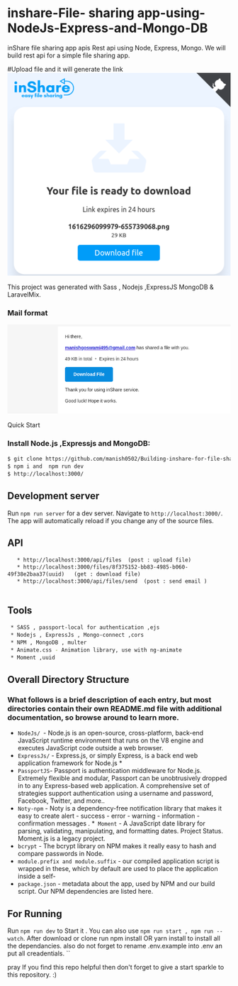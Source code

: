 # inshare-File- sharing app-using-NodeJs-Express-and-Mongo-DB

inShare file sharing app apis
Rest api using Node, Express, Mongo. We will build rest api for a simple file sharing app.

#Upload file and it will generate the link
![](images/1.png)


This project was generated with Sass , Nodejs ,ExpressJS  MongoDB & LaravelMix.

### Mail format
![](images/2.png)


 Quick Start

### Install Node.js ,Expressjs and MongoDB:
```sh
$ git clone https://github.com/manish0502/Building-inshare-for-file-sharing-using-MEAN-stack.git
$ npm i and  npm run dev
$ http://localhost:3000/ 
```
## Development server

Run `npm run server` for a dev server. Navigate to `http://localhost:3000/`. The app will automatically reload if you change any of the source files.

## API

```   
   * http://localhost:3000/api/files  (post : upload file)
   * http://localhost:3000/files/8f375152-bb83-4985-b060-49f38e2baa37(uuid)   (get : download file)
   * http://localhost:3000/api/files/send  (post : send email )
   

```


## Tools
```sh
 * SASS , passport-local for authentication ,ejs
 * Nodejs , ExpressJs , Mongo-connect ,cors
 * NPM , MongoDB , multer
 * Animate.css - Animation library, use with ng-animate
 * Moment ,uuid
```

## Overall Directory Structure


### What follows is a brief description of each entry, but most directories contain their own README.md file with additional documentation, so browse around to learn more.

 * `NodeJs/ `- Node.js is an open-source, cross-platform, back-end JavaScript runtime environment that runs on the V8 engine and executes JavaScript code outside  a web browser.
 * `ExpressJs/` - Express.js, or simply Express, is a back end web application framework for Node.js * 
 *  `PassportJS`- Passport is authentication middleware for Node.js. Extremely flexible and modular, Passport can be unobtrusively dropped in to any Express-based web application. A comprehensive set of strategies support authentication using a username and password, Facebook, Twitter, and more..
 * `Noty-npm` - Noty is a dependency-free notification library that makes it easy to create alert - success - error - warning - information - confirmation messages .
 *` Moment` - A JavaScript date library for parsing, validating, manipulating, and formatting dates. Project Status. Moment.js is a legacy project.
 * `bcrypt` - The bcrypt library on NPM makes it really easy to hash and compare passwords in Node.
 * `module.prefix and module.suffix` - our compiled application script is wrapped in these, which by default are used to place the application inside a self-    
 * `package.json` - metadata about the app, used by NPM and our build script. Our NPM dependencies are listed here.


  
## For Running 

Run `npm run dev` to Start it . You can also use `npm run start , npm run --watch`.
After download or clone run npm install OR yarn install to install all the dependancies. also do not forget to rename .env.example into .env an put all creadentials.
``

pray If you find this repo helpful then don't forget to give a start sparkle to this repository. :)
